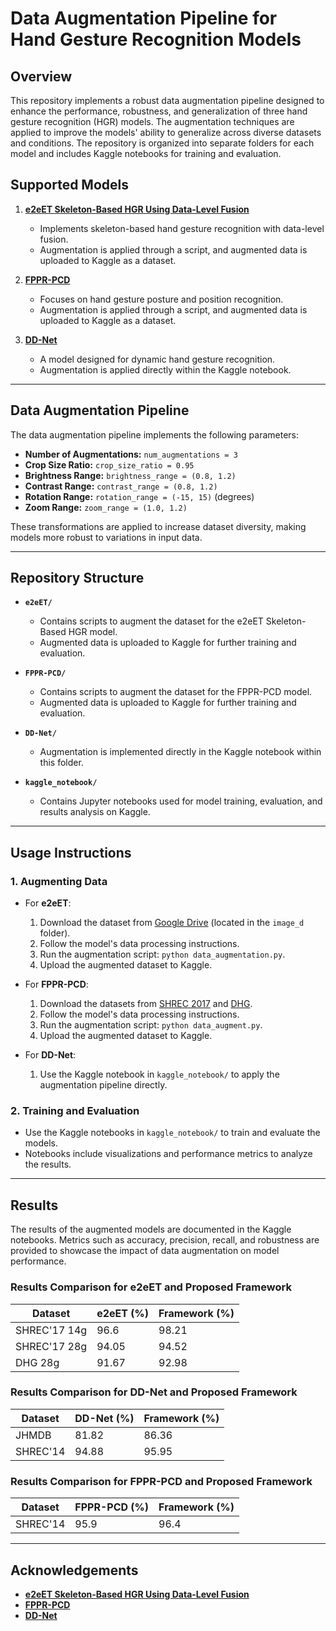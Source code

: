 # Data Augmentation Pipeline for Hand Gesture Recognition Models

## Overview
This repository implements a robust data augmentation pipeline designed to enhance the performance, robustness, and generalization of three hand gesture recognition (HGR) models. The augmentation techniques are applied to improve the models' ability to generalize across diverse datasets and conditions. The repository is organized into separate folders for each model and includes Kaggle notebooks for training and evaluation.

## Supported Models

1. **[e2eET Skeleton-Based HGR Using Data-Level Fusion](https://github.com/Outsiders17711/e2eET-Skeleton-Based-HGR-Using-Data-Level-Fusion?tab=readme-ov-file)**
   - Implements skeleton-based hand gesture recognition with data-level fusion.
   - Augmentation is applied through a script, and augmented data is uploaded to Kaggle as a dataset.

2. **[FPPR-PCD](https://github.com/multimodallearning/hand-gesture-posture-position/tree/master)**
   - Focuses on hand gesture posture and position recognition.
   - Augmentation is applied through a script, and augmented data is uploaded to Kaggle as a dataset.

3. **[DD-Net](https://github.com/fandulu/DD-Net)**
   - A model designed for dynamic hand gesture recognition.
   - Augmentation is applied directly within the Kaggle notebook.

---

## Data Augmentation Pipeline

The data augmentation pipeline implements the following parameters:

- **Number of Augmentations:** `num_augmentations = 3`
- **Crop Size Ratio:** `crop_size_ratio = 0.95`
- **Brightness Range:** `brightness_range = (0.8, 1.2)`
- **Contrast Range:** `contrast_range = (0.8, 1.2)`
- **Rotation Range:** `rotation_range = (-15, 15)` (degrees)
- **Zoom Range:** `zoom_range = (1.0, 1.2)`

These transformations are applied to increase dataset diversity, making models more robust to variations in input data.

---

## Repository Structure

- **`e2eET/`**
  - Contains scripts to augment the dataset for the e2eET Skeleton-Based HGR model.
  - Augmented data is uploaded to Kaggle for further training and evaluation.

- **`FPPR-PCD/`**
  - Contains scripts to augment the dataset for the FPPR-PCD model.
  - Augmented data is uploaded to Kaggle for further training and evaluation.

- **`DD-Net/`**
  - Augmentation is implemented directly in the Kaggle notebook within this folder.

- **`kaggle_notebook/`**
  - Contains Jupyter notebooks used for model training, evaluation, and results analysis on Kaggle.

---

## Usage Instructions

### 1. Augmenting Data
- For **e2eET**:
  1. Download the dataset from [Google Drive](https://drive.google.com/drive/folders/1BvoxkRDBK86A3_oNdQrnC8TLvp4l0W9x) (located in the `image_d` folder).
  2. Follow the model's data processing instructions.
  3. Run the augmentation script: `python data_augmentation.py`.
  4. Upload the augmented dataset to Kaggle.

- For **FPPR-PCD**:
  1. Download the datasets from [SHREC 2017](http://www-rech.telecom-lille.fr/shrec2017-hand/) and [DHG](http://www-rech.telecom-lille.fr/DHGdataset/).
  2. Follow the model's data processing instructions.
  3. Run the augmentation script: `python data_augment.py`.
  4. Upload the augmented dataset to Kaggle.

- For **DD-Net**:
  1. Use the Kaggle notebook in `kaggle_notebook/` to apply the augmentation pipeline directly.

### 2. Training and Evaluation
- Use the Kaggle notebooks in `kaggle_notebook/` to train and evaluate the models.
- Notebooks include visualizations and performance metrics to analyze the results.

---

## Results

The results of the augmented models are documented in the Kaggle notebooks. Metrics such as accuracy, precision, recall, and robustness are provided to showcase the impact of data augmentation on model performance.

### Results Comparison for e2eET and Proposed Framework

| Dataset       | e2eET (%) | Framework (%) |
|---------------|-----------|---------------|
| SHREC'17 14g | 96.6        | 98.21         |
| SHREC'17 28g | 94.05      | 94.52         |
| DHG 28g      | 91.67     | 92.98         |

### Results Comparison for DD-Net and Proposed Framework

| Dataset   | DD-Net (%) | Framework (%) |
|-----------|------------|---------------|
| JHMDB     | 81.82      | 86.36         |
| SHREC'14  | 94.88      | 95.95         |

### Results Comparison for FPPR-PCD and Proposed Framework

| Dataset   | FPPR-PCD (%) | Framework (%) |
|-----------|------------|---------------|
| SHREC'14  | 95.9     | 96.4        |


---

## Acknowledgements

- **[e2eET Skeleton-Based HGR Using Data-Level Fusion](https://github.com/Outsiders17711/e2eET-Skeleton-Based-HGR-Using-Data-Level-Fusion?tab=readme-ov-file)**
- **[FPPR-PCD](https://github.com/multimodallearning/hand-gesture-posture-position/tree/master)**
- **[DD-Net](https://github.com/fandulu/DD-Net)**

